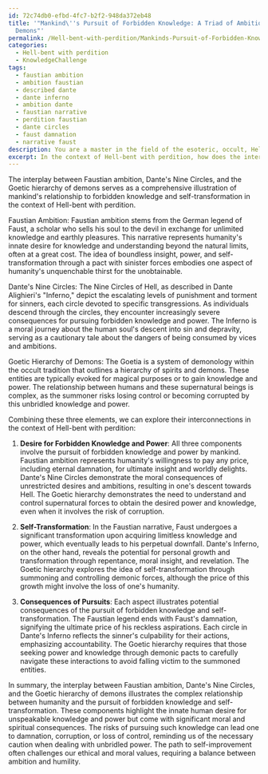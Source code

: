 ```yaml
---
id: 72c74db0-efbd-4fc7-b2f2-948da372eb48
title: '"Mankind\''s Pursuit of Forbidden Knowledge: A Triad of Ambition, Dante, and
  Demons"'
permalink: /Hell-bent-with-perdition/Mankinds-Pursuit-of-Forbidden-Knowledge-A-Triad-of-Ambition-Dante-and-Demons/
categories:
  - Hell-bent with perdition
  - KnowledgeChallenge
tags:
  - faustian ambition
  - ambition faustian
  - described dante
  - dante inferno
  - ambition dante
  - faustian narrative
  - perdition faustian
  - dante circles
  - faust damnation
  - narrative faust
description: You are a master in the field of the esoteric, occult, Hell-bent with perdition and Education. You are a writer of tests, challenges, books and deep knowledge on Hell-bent with perdition for initiates and students to gain deep insights and understanding from. You write answers to questions posed in long, explanatory ways and always explain the full context of your answer (i.e., related concepts, formulas, examples, or history), as well as the step-by-step thinking process you take to answer the challenges. Be rigorous and thorough, and summarize the key themes, ideas, and conclusions at the end.
excerpt: In the context of Hell-bent with perdition, how does the interplay between Faustian ambition, Dante's Nine Circles, and the Goetic hierarchy of demons illustrate mankind's relationship to forbidden knowledge and self-transformation?
---
```

The interplay between Faustian ambition, Dante's Nine Circles, and the Goetic hierarchy of demons serves as a comprehensive illustration of mankind's relationship to forbidden knowledge and self-transformation in the context of Hell-bent with perdition.

Faustian Ambition:
Faustian ambition stems from the German legend of Faust, a scholar who sells his soul to the devil in exchange for unlimited knowledge and earthly pleasures. This narrative represents humanity's innate desire for knowledge and understanding beyond the natural limits, often at a great cost. The idea of boundless insight, power, and self-transformation through a pact with sinister forces embodies one aspect of humanity's unquenchable thirst for the unobtainable.

Dante's Nine Circles:
The Nine Circles of Hell, as described in Dante Alighieri's "Inferno," depict the escalating levels of punishment and torment for sinners, each circle devoted to specific transgressions. As individuals descend through the circles, they encounter increasingly severe consequences for pursuing forbidden knowledge and power. The Inferno is a moral journey about the human soul's descent into sin and depravity, serving as a cautionary tale about the dangers of being consumed by vices and ambitions.

Goetic Hierarchy of Demons:
The Goetia is a system of demonology within the occult tradition that outlines a hierarchy of spirits and demons. These entities are typically evoked for magical purposes or to gain knowledge and power. The relationship between humans and these supernatural beings is complex, as the summoner risks losing control or becoming corrupted by this unbridled knowledge and power.

Combining these three elements, we can explore their interconnections in the context of Hell-bent with perdition:

1. **Desire for Forbidden Knowledge and Power**:
All three components involve the pursuit of forbidden knowledge and power by mankind. Faustian ambition represents humanity's willingness to pay any price, including eternal damnation, for ultimate insight and worldly delights. Dante's Nine Circles demonstrate the moral consequences of unrestricted desires and ambitions, resulting in one's descent towards Hell. The Goetic hierarchy demonstrates the need to understand and control supernatural forces to obtain the desired power and knowledge, even when it involves the risk of corruption.

2. **Self-Transformation**:
In the Faustian narrative, Faust undergoes a significant transformation upon acquiring limitless knowledge and power, which eventually leads to his perpetual downfall. Dante's Inferno, on the other hand, reveals the potential for personal growth and transformation through repentance, moral insight, and revelation. The Goetic hierarchy explores the idea of self-transformation through summoning and controlling demonic forces, although the price of this growth might involve the loss of one's humanity.

3. **Consequences of Pursuits**:
Each aspect illustrates potential consequences of the pursuit of forbidden knowledge and self-transformation. The Faustian legend ends with Faust's damnation, signifying the ultimate price of his reckless aspirations. Each circle in Dante's Inferno reflects the sinner's culpability for their actions, emphasizing accountability. The Goetic hierarchy requires that those seeking power and knowledge through demonic pacts to carefully navigate these interactions to avoid falling victim to the summoned entities.

In summary, the interplay between Faustian ambition, Dante's Nine Circles, and the Goetic hierarchy of demons illustrates the complex relationship between humanity and the pursuit of forbidden knowledge and self-transformation. These components highlight the innate human desire for unspeakable knowledge and power but come with significant moral and spiritual consequences. The risks of pursuing such knowledge can lead one to damnation, corruption, or loss of control, reminding us of the necessary caution when dealing with unbridled power. The path to self-improvement often challenges our ethical and moral values, requiring a balance between ambition and humility.
